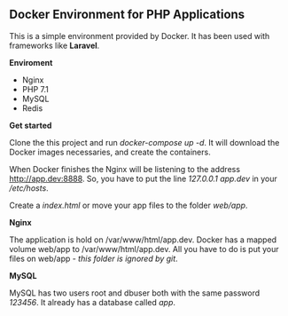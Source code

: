 Docker Environment for PHP Applications
-------------

This is a simple environment provided by Docker. It has been used with frameworks like **Laravel**.

**Enviroment**
- Nginx
- PHP 7.1
- MySQL
- Redis

**Get started**

Clone the this project and run *docker-compose up -d*. It will download the Docker images necessaries, and create the containers.

When Docker finishes the Nginx will be listening to the address http://app.dev:8888. So, you have to put the line *127.0.0.1 app.dev* in your */etc/hosts*.

Create a *index.html* or move your app files to the folder *web/app*.

**Nginx**

The application is hold on /var/www/html/app.dev. Docker has a mapped volume web/app to /var/www/html/app.dev. 
All you have to do is put your files on web/app - *this folder is ignored by git*.

**MySQL**

MySQL has two users root and dbuser both with the same password *123456*. It already has a database called *app*.
